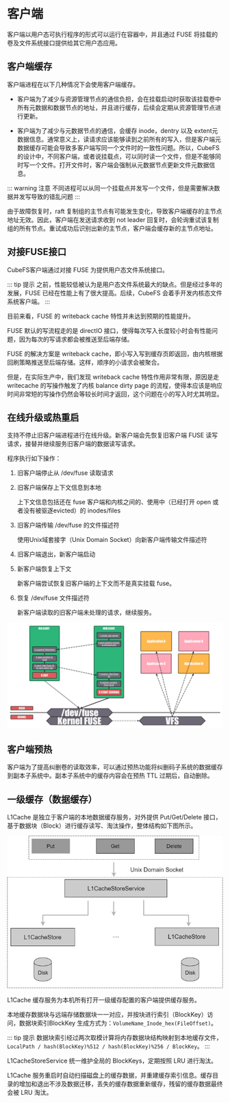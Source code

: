 # 客户端

客户端以用户态可执行程序的形式可以运行在容器中，并且通过 FUSE 将挂载的卷及文件系统接口提供给其它用户态应用。

## 客户端缓存

客户端进程在以下几种情况下会使用客户端缓存。

- 客户端为了减少与资源管理节点的通信负担，会在挂载启动时获取该挂载卷中所有元数据和数据节点的地址，并且进行缓存，后续会定期从资源管理节点进行更新。

- 客户端为了减少与元数据节点的通信，会缓存 inode，dentry 以及 extent元数据信息。通常意义上，读请求应该能够读到之前所有的写入，但是客户端元数据缓存可能会导致多客户端写同一个文件时的一致性问题。所以，CubeFS 的设计中，不同客户端，或者说挂载点，可以同时读一个文件，但是不能够同时写一个文件。打开文件时，客户端会强制从元数据节点更新文件元数据信息。

::: warning 注意
不同进程可以从同一个挂载点并发写一个文件，但是需要解决数据并发写导致的错乱问题
:::

由于故障恢复时，raft 复制组的主节点有可能发生变化，导致客户端缓存的主节点地址无效。因此，客户端在发送请求收到 not leader 回复时，会轮询重试该复制组的所有节点。重试成功后识别出新的主节点，客户端会缓存新的主节点地址。

## 对接FUSE接口

CubeFS客户端通过对接 FUSE 为提供用户态文件系统接口。

::: tip 提示
之前，性能较低被认为是用户态文件系统最大的缺点。但是经过多年的发展，FUSE 已经在性能上有了很大提高。后续，CubeFS 会着手开发内核态文件系统客户端。
:::

目前来看，FUSE 的 writeback cache 特性并未达到预期的性能提升。

FUSE 默认的写流程走的是 directIO 接口，使得每次写入长度较小时会有性能问题，因为每次的写请求都会被推送至后端存储。

FUSE 的解决方案是 writeback cache，即小写入写到缓存页即返回，由内核根据回刷策略推送至后端存储。这样，顺序的小请求会被聚合。

但是，在实际生产中，我们发现 writeback cache 特性作用非常有限，原因是走 writecache 的写操作触发了内核 balance dirty page 的流程，使得本应该是响应时间非常短的写操作仍然会等较长时间才返回，这个问题在小的写入时尤其明显。


## 在线升级或热重启
支持不停止旧客户端进程进行在线升级。新客户端会先恢复旧客户端 FUSE 读写请求，接替并继续服务旧客户端的数据读写请求。

程序执行如下操作：

1. 旧客户端停止从 /dev/fuse 读取请求
2. 旧客户端保存上下文信息到本地
   
    上下文信息包括还在 fuse 客户端和内核之间的、使用中（已经打开 open 或者没有被驱逐evicted）的 inodes/files
3. 旧客户端传输 /dev/fuse 的文件描述符
   
    使用Unix域套接字（Unix Domain Socket）向新客户端传输文件描述符
    
4. 旧客户端退出，新客户端启动
5. 新客户端恢复上下文
   
    新客户端尝试恢复旧客户端的上下文而不是真实挂载 fuse。
6. 恢复 /dev/fuse 文件描述符
   
    新客户端读取的旧客户端未处理的请求，继续服务。

![LiveUpgrade](./pic/client-live-upgrade.png)

## 客户端预热

客户端为了提高纠删卷的读取效率，可以通过预热功能将纠删码子系统的数据缓存到副本子系统中。副本子系统中的缓存内容会在预热 TTL 过期后，自动删除。

## 一级缓存（数据缓存）

L1Cache 是独立于客户端的本地数据缓存服务，对外提供 Put/Get/Delete 接口，基于数据块（Block）进行缓存读写、淘汰操作，整体结构如下图所示。

![block cache](./pic/block-cache.png)

L1Cache 缓存服务为本机所有打开一级缓存配置的客户端提供缓存服务。

本地缓存数据块与远端存储数据块一一对应，并按块进行索引（BlockKey）访问，数据块索引BlockKey 生成方式为：`VolumeName_Inode_hex(FileOffset)`。

::: tip 提示
数据块索引经过两次取模计算将内存数据块结构映射到本地缓存文件，`LocalPath / hash(BlockKey)%512 / hash(BlockKey)%256 / BlockKey`。
:::

L1CacheStoreService 统一维护全局的 BlockKeys，定期按照 LRU 进行淘汰。

L1Cache 服务重启时自动扫描磁盘上的缓存数据，并重建缓存索引信息。缓存目录的增加和退出不涉及数据迁移，丢失的缓存数据重新缓存，残留的缓存数据最终会被 LRU 淘汰。